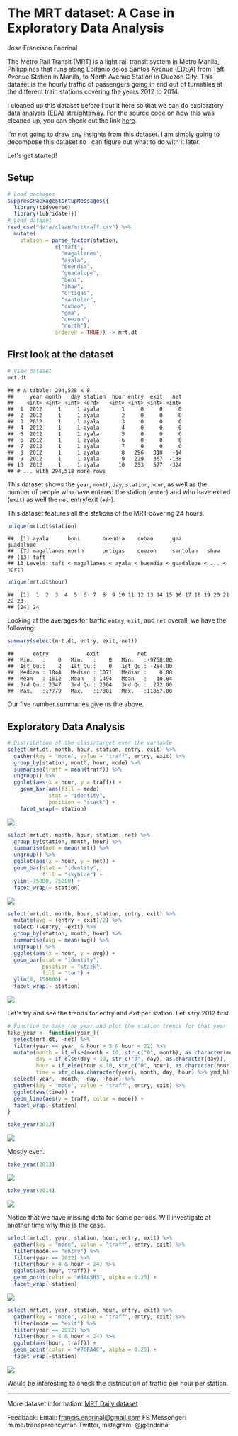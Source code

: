The MRT dataset: A Case in Exploratory Data Analysis
================
Jose Francisco Endrinal

The Metro Rail Transit (MRT) is a light rail transit system in Metro Manila, Philippines that runs along Epifanio delos Santos Avenue (EDSA) from Taft Avenue Station in Manila, to North Avenue Station in Quezon City. This dataset is the hourly traffic of passengers going in and out of turnstiles at the different train stations covering the years 2012 to 2014.

I cleaned up this dataset before I put it here so that we can do exploratory data analysis (EDA) straightaway. For the source code on how this was cleaned up, you can check out the link [here](R/wrang.R).

I'm not going to draw any insights from this dataset. I am simply going to decompose this dataset so I can figure out what to do with it later.

Let's get started!

Setup
-----

``` r
# Load packages
suppressPackageStartupMessages({
  library(tidyverse)
  library(lubridate)})
# Load dataset
read_csv("data/clean/mrttraff.csv") %>% 
  mutate(
    station = parse_factor(station, 
               c("taft", 
                 "magallanes", 
                 "ayala", 
                 "buendia", 
                 "guadalupe", 
                 "boni", 
                 "shaw", 
                 "ortigas", 
                 "santolan", 
                 "cubao", 
                 "gma", 
                 "quezon", 
                 "north"), 
               ordered = TRUE)) -> mrt.dt
```

First look at the dataset
-------------------------

``` r
# View dataset
mrt.dt
```

    ## # A tibble: 294,528 x 8
    ##     year month   day station  hour entry  exit   net
    ##    <int> <int> <int> <ord>   <int> <int> <int> <int>
    ##  1  2012     1     1 ayala       1     0     0     0
    ##  2  2012     1     1 ayala       2     0     0     0
    ##  3  2012     1     1 ayala       3     0     0     0
    ##  4  2012     1     1 ayala       4     0     0     0
    ##  5  2012     1     1 ayala       5     0     0     0
    ##  6  2012     1     1 ayala       6     0     0     0
    ##  7  2012     1     1 ayala       7     0     0     0
    ##  8  2012     1     1 ayala       8   296   310   -14
    ##  9  2012     1     1 ayala       9   229   367  -138
    ## 10  2012     1     1 ayala      10   253   577  -324
    ## # ... with 294,518 more rows

This dataset shows the `year`, `month`, `day`, `station`, `hour`, as well as the number of people who have entered the station (`enter`) and who have exited (`exit`) as well the `net` entry/exit (+/-).

This dataset features all the stations of the MRT covering 24 hours.

``` r
unique(mrt.dt$station)
```

    ##  [1] ayala      boni       buendia    cubao      gma        guadalupe 
    ##  [7] magallanes north      ortigas    quezon     santolan   shaw      
    ## [13] taft      
    ## 13 Levels: taft < magallanes < ayala < buendia < guadalupe < ... < north

``` r
unique(mrt.dt$hour)
```

    ##  [1]  1  2  3  4  5  6  7  8  9 10 11 12 13 14 15 16 17 18 19 20 21 22 23
    ## [24] 24

Looking at the averages for traffic `entry`, `exit`, and `net` overall, we have the following:

``` r
summary(select(mrt.dt, entry, exit, net))
```

    ##      entry            exit            net          
    ##  Min.   :    0   Min.   :    0   Min.   :-9758.00  
    ##  1st Qu.:    2   1st Qu.:    0   1st Qu.: -284.00  
    ##  Median : 1044   Median : 1071   Median :    0.00  
    ##  Mean   : 1512   Mean   : 1494   Mean   :   18.04  
    ##  3rd Qu.: 2347   3rd Qu.: 2304   3rd Qu.:  272.00  
    ##  Max.   :17779   Max.   :17801   Max.   :11857.00

Our five number summaries give us the above.

Exploratory Data Analysis
-------------------------

``` r
# Distribution of the class/target over the variable
select(mrt.dt, month, hour, station, entry, exit) %>% 
  gather(key = "mode", value = "traff", entry, exit) %>% 
  group_by(station, month, hour, mode) %>% 
  summarise(traff = mean(traff)) %>% 
  ungroup() %>% 
  ggplot(aes(x = hour, y = traff)) + 
    geom_bar(aes(fill = mode), 
             stat = "identity", 
             position = "stack") + 
    facet_wrap(~ station)
```

![](mrt_post_files/figure-markdown_github/unnamed-chunk-6-1.png)

``` r
select(mrt.dt, month, hour, station, net) %>% 
  group_by(station, month, hour) %>% 
  summarise(net = mean(net)) %>% 
  ungroup() %>% 
  ggplot(aes(x = hour, y = net)) + 
  geom_bar(stat = "identity", 
           fill = "skyblue") + 
  ylim(-75000, 75000) + 
  facet_wrap(~ station)
```

![](mrt_post_files/figure-markdown_github/unnamed-chunk-7-1.png)

``` r
select(mrt.dt, month, hour, station, entry, exit) %>% 
  mutate(avg = (entry + exit)/2) %>% 
  select (-entry, -exit) %>% 
  group_by(station, month, hour) %>% 
  summarise(avg = mean(avg)) %>% 
  ungroup() %>% 
  ggplot(aes(x = hour, y = avg)) + 
  geom_bar(stat = "identity", 
           position = "stack", 
           fill = "tan") + 
  ylim(0, 150000) + 
  facet_wrap(~ station)
```

![](mrt_post_files/figure-markdown_github/unnamed-chunk-8-1.png)

Let's try and see the trends for entry and exit per station. Let's try 2012 first

``` r
# Function to take the year and plot the station trends for that year
take_year <- function(year_){
  select(mrt.dt, -net) %>% 
  filter(year == year_ & hour > 5 & hour < 22) %>% 
  mutate(month = if_else(month < 10, str_c("0", month), as.character(month)), 
         day = if_else(day < 10, str_c("0", day), as.character(day)), 
         hour = if_else(hour < 10, str_c("0", hour), as.character(hour)), 
         time = str_c(as.character(year), month, day, hour) %>% ymd_h) %>% 
  select(-year, -month, -day, -hour) %>% 
  gather(key = "mode", value = "traff", entry, exit) %>% 
  ggplot(aes(time)) + 
  geom_line(aes(y = traff, color = mode)) + 
  facet_wrap(~station)
}
```

``` r
take_year(2012)
```

![](mrt_post_files/figure-markdown_github/unnamed-chunk-10-1.png)

Mostly even.

``` r
take_year(2013)
```

![](mrt_post_files/figure-markdown_github/unnamed-chunk-11-1.png)

``` r
take_year(2014)
```

![](mrt_post_files/figure-markdown_github/unnamed-chunk-12-1.png)

Notice that we have missing data for some periods. Will investigate at another time why this is the case.

``` r
select(mrt.dt, year, station, hour, entry, exit) %>% 
  gather(key = "mode", value = "traff", entry, exit) %>% 
  filter(mode == "entry") %>% 
  filter(year == 2012) %>% 
  filter(hour > 4 & hour < 24) %>% 
  ggplot(aes(hour, traff)) + 
  geom_point(color = "#8A45B3", alpha = 0.25) + 
  facet_wrap(~station)
```

![](mrt_post_files/figure-markdown_github/unnamed-chunk-13-1.png)

``` r
select(mrt.dt, year, station, hour, entry, exit) %>% 
  gather(key = "mode", value = "traff", entry, exit) %>% 
  filter(mode == "exit") %>% 
  filter(year == 2012) %>% 
  filter(hour > 4 & hour < 24) %>% 
  ggplot(aes(hour, traff)) + 
  geom_point(color = "#76BA4C", alpha = 0.25) + 
  facet_wrap(~station)
```

![](mrt_post_files/figure-markdown_github/unnamed-chunk-14-1.png)

Would be interesting to check the distribution of traffic per hour per station.

------------------------------------------------------------------------

More dataset information: [MRT Daily dataset](https://www.gov.ph/data/dataset/metro-rail-transit-line-3-passenger-traffic-daily)

Feedback:
Email: <francis.endrinal@gmail.com>
FB Messenger: m.me/transparencyman
Twitter, Instagram: @jgendrinal
